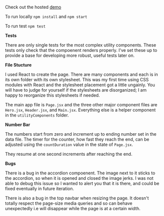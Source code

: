 Check out the hosted [demo](https://chrisdel101.github.io/UIfromMockup/)

To run locally `npm install` and `npm start`

To run test `npm test`

**Tests**

There are only single tests for the most complex utility components. These tests only check that the compoenent renders properly. I've set these up to provide a base for developing more robust, useful tests later on.

**File Stucture**

I used React to create the page. There are many components and each is in its own folder with its own stylesheet. This was my first time using CSS modules with React and the stylesheet placement got a little ungainly. You will have to judge for yourself if the stylesheets are disorganized; I am happy to reorganize this stylesheets if needed.

The main app file is `Page.jsx` and the three other major component files are `Hero.jsx`, `Header.jsx`, and `Main.jsx`. Everything else is a helper component in the `utilityComponents` folder.

**Number Bar**

The numbers start from zero and increment up to ending number set in the data file. The timer for the counter, how fast they reach the end, can be adjusted using the `countDuration` value in the state of `Page.jsx`.

They resume at one second increments after reaching the end.

**Bugs**

There is a bug in the accordion compoenent. The image next to it sticks to the accordion, so when it is opened and closed the image jerks. I was not able to debug this issue so I wanted to alert you that it is there, and could be fixed eventually in future iteration.

There is also a bug in the top navbar when resizing the page. It doesn't totally respect the page-size media queries and so can behave unexpectedly i.e will disappear while the page is at a certain width.

